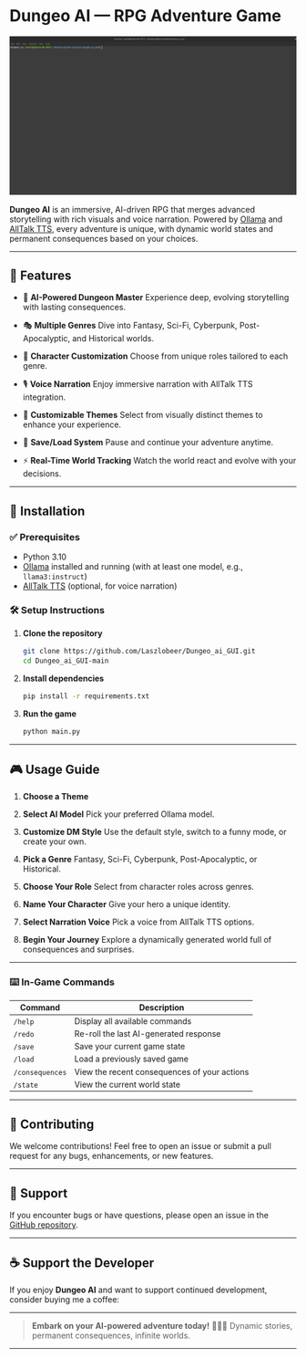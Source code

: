 
# Dungeo AI — RPG Adventure Game

![Demo](Screen%20Capture_select-area_20250625183819.gif)


**Dungeo AI** is an immersive, AI-driven RPG that merges advanced storytelling with rich visuals and voice narration. Powered by [Ollama](https://ollama.com/) and [AllTalk TTS](https://github.com/erew123/alltalk_tts), every adventure is unique, with dynamic world states and permanent consequences based on your choices.

---

## 🧩 Features

* 🧙 **AI-Powered Dungeon Master**
  Experience deep, evolving storytelling with lasting consequences.

* 🎭 **Multiple Genres**
  Dive into Fantasy, Sci-Fi, Cyberpunk, Post-Apocalyptic, and Historical worlds.

* 👤 **Character Customization**
  Choose from unique roles tailored to each genre.

* 🎙️ **Voice Narration**
  Enjoy immersive narration with AllTalk TTS integration.

* 🎨 **Customizable Themes**
  Select from visually distinct themes to enhance your experience.

* 💾 **Save/Load System**
  Pause and continue your adventure anytime.

* ⚡ **Real-Time World Tracking**
  Watch the world react and evolve with your decisions.

---

## 🚀 Installation

### ✅ Prerequisites

* Python 3.10
* [Ollama](https://ollama.com/) installed and running (with at least one model, e.g., `llama3:instruct`)
* [AllTalk TTS](https://github.com/erew123/alltalk_tts) (optional, for voice narration)

### 🛠 Setup Instructions

1. **Clone the repository**

   ```bash
   git clone https://github.com/Laszlobeer/Dungeo_ai_GUI.git
   cd Dungeo_ai_GUI-main
   ```

2. **Install dependencies**

   ```bash
   pip install -r requirements.txt
   ```

3. **Run the game**

   ```bash
   python main.py
   ```

---

## 🎮 Usage Guide

1. **Choose a Theme**
  
2. **Select AI Model**
   Pick your preferred Ollama model.

3. **Customize DM Style**
   Use the default style, switch to a funny mode, or create your own.

4. **Pick a Genre**
   Fantasy, Sci-Fi, Cyberpunk, Post-Apocalyptic, or Historical.

5. **Choose Your Role**
   Select from  character roles across genres.

6. **Name Your Character**
   Give your hero a unique identity.

7. **Select Narration Voice**
   Pick a voice from AllTalk TTS options.

8. **Begin Your Journey**
   Explore a dynamically generated world full of consequences and surprises.

---

### ⌨️ In-Game Commands

| Command         | Description                                  |
| --------------- | -------------------------------------------- |
| `/help`         | Display all available commands               |
| `/redo`         | Re-roll the last AI-generated response       |
| `/save`         | Save your current game state                 |
| `/load`         | Load a previously saved game                 |
| `/consequences` | View the recent consequences of your actions |
| `/state`        | View the current world state                 |

---

## 🤝 Contributing

We welcome contributions!
Feel free to open an issue or submit a pull request for any bugs, enhancements, or new features.



---

## 🛟 Support

If you encounter bugs or have questions, please open an issue in the [GitHub repository](https://github.com/Laszlobeer/Dungeo_ai_GUI/issues).

---

## ☕ Support the Developer

If you enjoy **Dungeo AI** and want to support continued development, consider buying me a coffee:

---

> **Embark on your AI-powered adventure today!** 🏰🚀🔮
> Dynamic stories, permanent consequences, infinite worlds.

---

